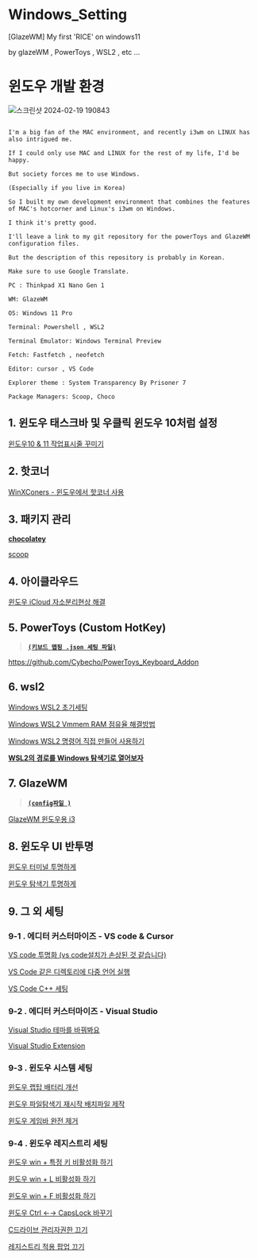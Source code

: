 # Windows_Setting
[GlazeWM] My first 'RICE' on windows11

by glazeWM , PowerToys , WSL2 , etc ...

# 윈도우 개발 환경

![스크린샷 2024-02-19 190843](https://github.com/Cybecho/Windows_Setting/assets/42949995/b8539340-05f5-4e61-be68-fb17e656a127)

```

I'm a big fan of the MAC environment, and recently i3wm on LINUX has also intrigued me.

If I could only use MAC and LINUX for the rest of my life, I'd be happy.

But society forces me to use Windows.

(Especially if you live in Korea)

So I built my own development environment that combines the features of MAC's hotcorner and Linux's i3wm on Windows.

I think it's pretty good.

I'll leave a link to my git repository for the powerToys and GlazeWM configuration files.

But the description of this repository is probably in Korean.

Make sure to use Google Translate.
```

```
PC : Thinkpad X1 Nano Gen 1

WM: GlazeWM

OS: Windows 11 Pro

Terminal: Powershell , WSL2

Terminal Emulator: Windows Terminal Preview

Fetch: Fastfetch , neofetch

Editor: cursor , VS Code

Explorer theme : System Transparency By Prisoner 7

Package Managers: Scoop, Choco
```

## 1. 윈도우 태스크바 및 우클릭 윈도우 10처럼 설정

[윈도우10 & 11 작업표시줄 꾸미기](https://www.notion.so/10-11-a98a69b61ead4832a283c426cb51d7cf?pvs=21) 

## 2. 핫코너

[WinXConers - 윈도우에서 핫코너 사용](https://www.notion.so/WinXConers-9adbbb59ed964dd7b95e465395c899f9?pvs=21) 

## 3. 패키지 관리

[**chocolatey**](https://chocolatey.org/)

[scoop](https://www.notion.so/scoop-85c8c41652704cfc9b25a72a32ce190b?pvs=21)

## 4. 아이클라우드

[윈도우 iCloud 자소분리현상 해결](https://www.notion.so/iCloud-954e9b68284f432581822862eab42fc2?pvs=21) 

## 5. PowerToys (Custom HotKey)

> **[`(키보드 맵핑 .json 세팅 파일)`](https://github.com/Cybecho/Windows_Setting/blob/main/default.json)**
> 

https://github.com/Cybecho/PowerToys_Keyboard_Addon

## 6. wsl2

[Windows WSL2 초기세팅](https://www.notion.so/Windows-WSL2-13ed931f1f3548aeb236afd1cbda26d2?pvs=21)

 [Windows WSL2 Vmmem RAM 점유율 해결방법](https://www.notion.so/Windows-WSL2-Vmmem-RAM-db3cfd373d6e4353a5067cf5ec44be9b?pvs=21) 

[Windows WSL2 명령어 직접 만들어 사용하기](https://www.notion.so/Windows-WSL2-de7190764d87414a9cb23ac4dbc73514?pvs=21) 

[**WSL2의 경로를 Windows 탐색기로 열어보자**](https://www.notion.so/WSL2-Windows-4d0f25ccd7c84706b1a749562669b27c?pvs=21) 

## 7. GlazeWM

> **[`(config파일 )`](https://github.com/Cybecho/Windows_Setting/blob/main/config.yaml)**
> 

[GlazeWM 윈도우용 i3](https://www.notion.so/GlazeWM-i3-e197a8a316584a1c9fbe25f3c16f1317?pvs=21) 

## 8. 윈도우 UI 반투명

[윈도우 터미널 투명하게](https://www.notion.so/0b98ec4d25164c4485b1962094710534?pvs=21) 

[윈도우 탐색기 투명하게](https://www.notion.so/f47854d2452b4efdb0937bbbaa8f0232?pvs=21) 

## 9. 그 외 세팅

### 9-1 . 에디터 커스터마이즈 - VS code & Cursor

[VS code 투명화 (vs code설치가 손상된 것 같습니다)](https://www.notion.so/VS-code-vs-code-3738fece05c5471d83f63f99a0edf40a?pvs=21) 

[VS Code 같은 디렉토리에 다중 언어 실행](https://www.notion.so/VS-Code-a79c5ef60eff499f8938bc6bbdc6ea9b?pvs=21) 

[VS Code C++ 세팅](https://www.notion.so/VS-Code-C-877b6f3e0e2f4285bc5dc174ff5e5110?pvs=21) 

### 9-2 . 에디터 커스터마이즈 - Visual Studio

[Visual Studio 테마를 바꿔봐요](https://www.notion.so/Visual-Studio-9255c6c2665a45f09b1230fa380b2b68?pvs=21) 

[Visual Studio Extension](https://www.notion.so/Visual-Studio-Extension-c7e398ff28864baf98411efe858b3a07?pvs=21) 

### 9-3 . 윈도우 시스템 세팅

[윈도우 랩탑 배터리 개선](https://www.notion.so/ffe24865b17b4153954b544faef2e9bf?pvs=21) 

[윈도우 파일탐색기 재시작 배치파일 제작](https://www.notion.so/07583846d6504f69aca2588429d0405a?pvs=21) 

[윈도우 게임바 완전 제거](https://www.notion.so/a9053087eff24e22aaa928f62f00c140?pvs=21) 

### 9-4 . 윈도우 레지스트리 세팅

[윈도우 win + 특정 키 비활성화 하기](https://www.notion.so/win-8cc34530c5bc4147911d0ce6b54b2822?pvs=21)

[윈도우 win + L 비활성화 하기](https://www.notion.so/win-L-e2e4269d107f413eac708099bd840641?pvs=21) 

[윈도우 win + F 비활성화 하기](https://www.notion.so/win-F-2af9617ff1ac401384bef3c510772509?pvs=21) 

[윈도우 Ctrl ←→ CapsLock 바꾸기](https://www.notion.so/Ctrl-CapsLock-7db001a3cb4248009f9440327f19552e?pvs=21) 

[C드라이브 관리자권한 끄기](https://www.notion.so/C-215c36943dee4a40af5fcac1d481c903?pvs=21) 

[레지스트리 적용 팝업 끄기](https://www.notion.so/10b61f18a52541ca934e4b4d393f0aad?pvs=21)
